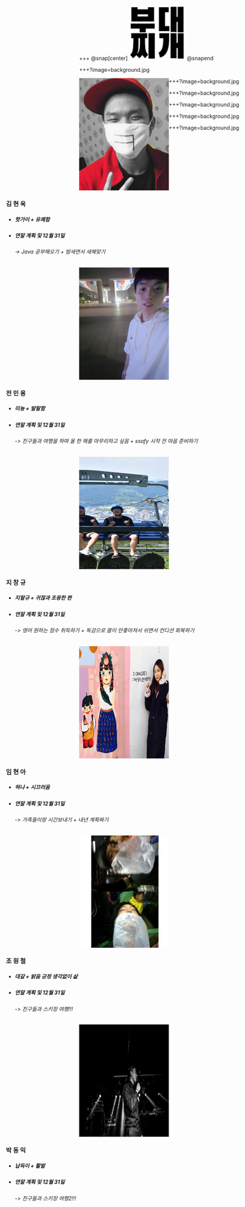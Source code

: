 +++
@snap[center]
![Logo](boodaejjigae_mark.png)
@snapend

+++?image=background.jpg
<div id="container" >
    <div style="float:left; width:240px; height:300px">
        <img src="hotguy.jpg" width="240px" height="300px">
    </div>
    <div style="float:right; width:700px">
        <h3 style="font-weight:bold">김 현 욱</h3>
        <ul>
            <li>
            <h5>핫가이 + 유쾌함</h5>
            </li>
            <li>
            <h5>연말 계획 및 12월 31일</h5>
            </li>
            <h6> -> Java 공부해오기 + 밤새면서 새해맞기</h6>
        </ul>
    </div>
</div>

+++?image=background.jpg
<div id="container" >
    <div style="float:left; width:240px; height:300px">
        <img src="jeon.jpg" width="240px" height="300px">
    </div>
    <div style="float:right; width:700px">
        <h3 style="font-weight:bold">전 민 용</h3>
        <ul>
            <li>
            <h5>미뇽 + 발랄함</h5>
            </li>
            <li>
            <h5>연말 계획 및 12월 31일</h5>
            </li>
            <h6> -> 친구들과 여행을 하며 올 한 해를 마무리하고 싶음 + ssafy 시작 전 마음 준비하기</h6>
        </ul>
    </div>
</div>

+++?image=background.jpg
<div id="container" >
    <div style="float:left; width:240px; height:300px">
        <img src="ji.jpg" width="240px" height="300px">
    </div>
    <div style="float:right; width:700px">
        <h3 style="font-weight:bold">지 창 규</h3>
        <ul>
            <li>
            <h5>지랄규 + 귀찮과 조용한 편</h5>
            </li>
            <li>
            <h5>연말 계획 및 12월 31일</h5>
            </li>
            <h6> -> 영어 원하는 점수 취득하기 + 독감으로 몸이 안좋아져서 쉬면서 컨디션 회복하기</h6>
        </ul>
    </div>
</div>

+++?image=background.jpg
<div id="container" >
    <div style="float:left; width:240px; height:300px">
        <img src="lim.jpg" width="240px" height="300px">
    </div>
    <div style="float:right; width:700px">
        <h3 style="font-weight:bold">임 현 아</h3>
        <ul>
            <li>
            <h5>혀나 + 시끄러움</h5>
            </li>
            <li>
            <h5>연말 계획 및 12월 31일</h5>
            </li>
            <h6> -> 가족들이랑 시간보내기 + 내년 계획짜기</h6>
        </ul>
    </div>
</div>

+++?image=background.jpg
<div id="container" >
    <div style="float:left; width:240px; height:300px">
        <img src="cho.jpg" width="240px" height="300px">
    </div>
    <div style="float:right; width:700px">
        <h3 style="font-weight:bold">조 원 철</h3>
        <ul>
            <li>
            <h5>대갈 + 밝음 긍정 생각없이 삶</h5>
            </li>
            <li>
            <h5>연말 계획 및 12월 31일</h5>
            </li>
            <h6> -> 친구들과 스키장 여행!!!</h6>
        </ul>
    </div>
</div>

+++?image=background.jpg
<div id="container" >
    <div style="float:left; width:240px; height:300px">
        <img src="park.png" width="240px" height="300px">
    </div>
    <div style="float:right; width:700px">
        <h3 style="font-weight:bold">박 동 익</h3>
        <ul>
            <li>
            <h5>납득이 + 활발</h5>
            </li>
            <li>
            <h5>연말 계획 및 12월 31일</h5>
            </li>
            <h6> -> 친구들과 스키장 여행2!!!</h6>
        </ul>
    </div>
</div>
